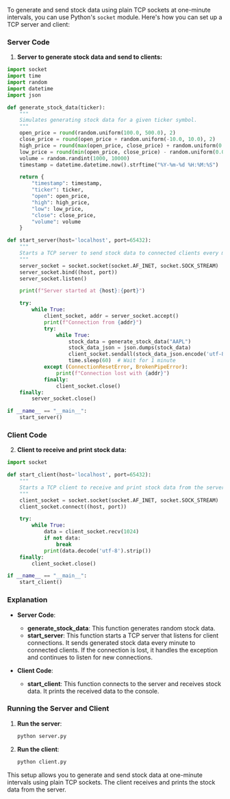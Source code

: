 To generate and send stock data using plain TCP sockets at one-minute intervals, you can use Python's `socket` module. Here's how you can set up a TCP server and client:

### Server Code

1. **Server to generate stock data and send to clients:**

```python
import socket
import time
import random
import datetime
import json

def generate_stock_data(ticker):
    """
    Simulates generating stock data for a given ticker symbol.
    """
    open_price = round(random.uniform(100.0, 500.0), 2)
    close_price = round(open_price + random.uniform(-10.0, 10.0), 2)
    high_price = round(max(open_price, close_price) + random.uniform(0.0, 5.0), 2)
    low_price = round(min(open_price, close_price) - random.uniform(0.0, 5.0), 2)
    volume = random.randint(1000, 10000)
    timestamp = datetime.datetime.now().strftime("%Y-%m-%d %H:%M:%S")

    return {
        "timestamp": timestamp,
        "ticker": ticker,
        "open": open_price,
        "high": high_price,
        "low": low_price,
        "close": close_price,
        "volume": volume
    }

def start_server(host='localhost', port=65432):
    """
    Starts a TCP server to send stock data to connected clients every minute.
    """
    server_socket = socket.socket(socket.AF_INET, socket.SOCK_STREAM)
    server_socket.bind((host, port))
    server_socket.listen()

    print(f"Server started at {host}:{port}")

    try:
        while True:
            client_socket, addr = server_socket.accept()
            print(f"Connection from {addr}")
            try:
                while True:
                    stock_data = generate_stock_data("AAPL")
                    stock_data_json = json.dumps(stock_data)
                    client_socket.sendall(stock_data_json.encode('utf-8') + b'\n')
                    time.sleep(60)  # Wait for 1 minute
            except (ConnectionResetError, BrokenPipeError):
                print(f"Connection lost with {addr}")
            finally:
                client_socket.close()
    finally:
        server_socket.close()

if __name__ == "__main__":
    start_server()
```

### Client Code

2. **Client to receive and print stock data:**

```python
import socket

def start_client(host='localhost', port=65432):
    """
    Starts a TCP client to receive and print stock data from the server.
    """
    client_socket = socket.socket(socket.AF_INET, socket.SOCK_STREAM)
    client_socket.connect((host, port))

    try:
        while True:
            data = client_socket.recv(1024)
            if not data:
                break
            print(data.decode('utf-8').strip())
    finally:
        client_socket.close()

if __name__ == "__main__":
    start_client()
```

### Explanation

- **Server Code**:
  - **generate_stock_data**: This function generates random stock data.
  - **start_server**: This function starts a TCP server that listens for client connections. It sends generated stock data every minute to connected clients. If the connection is lost, it handles the exception and continues to listen for new connections.
  
- **Client Code**:
  - **start_client**: This function connects to the server and receives stock data. It prints the received data to the console.

### Running the Server and Client

1. **Run the server**:
   ```bash
   python server.py
   ```

2. **Run the client**:
   ```bash
   python client.py
   ```

This setup allows you to generate and send stock data at one-minute intervals using plain TCP sockets. The client receives and prints the stock data from the server.
